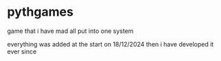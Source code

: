 # pythgames
game that i have mad all put into one system

everything was added at the start on 18/12/2024 then i have developed it ever since 
